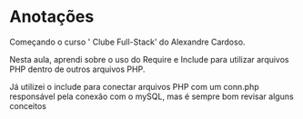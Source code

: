 # Anotações

Começando o curso ' Clube Full-Stack' do Alexandre Cardoso.

Nesta aula, aprendi sobre o uso do Require e Include para utilizar arquivos PHP dentro de outros arquivos PHP.

Já utilizei o include para conectar arquivos PHP com um conn.php responsável pela conexão com o mySQL, mas é sempre bom revisar alguns conceitos
